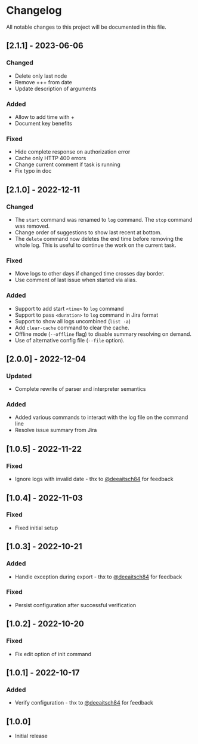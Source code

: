 # Changelog
All notable changes to this project will be documented in this file.

## [2.1.1] - 2023-06-06
### Changed
- Delete only last node 
- Remove +++ from date 
- Update description of arguments 
### Added
- Allow to add time with + 
- Document key benefits 
### Fixed
- Hide complete response on authorization error 
- Cache only HTTP 400 errors 
- Change current comment if task is running 
- Fix typo in doc 

## [2.1.0] - 2022-12-11
### Changed
- The `start` command was renamed to `log` command. The `stop` command was removed.
- Change order of suggestions to show last recent at bottom.
- The `delete` command now deletes the end time before removing the whole log. This is useful to continue the work on the current task.
### Fixed
- Move logs to other days if changed time crosses day border.
- Use comment of last issue when started via alias.
### Added
- Support to add start `<time>` to `log` command
- Support to pass `<duration>` to `log` command in Jira format
- Support to show all logs uncombined (`list -a`)
- Add `clear-cache` command to clear the cache.
- Offline mode (`--offline` flag) to disable summary resolving on demand.
- Use of alternative config file (`--file` option).

## [2.0.0] - 2022-12-04
### Updated
- Complete rewrite of parser and interpreter semantics
### Added
- Added various commands to interact with the log file on the command line
- Resolve issue summary from Jira

## [1.0.5] - 2022-11-22
### Fixed
- Ignore logs with invalid date - thx to [@deeaitsch84](https://github.com/deeaitsch84) for feedback

## [1.0.4] - 2022-11-03
### Fixed
- Fixed initial setup

## [1.0.3] - 2022-10-21
### Added
- Handle exception during export - thx to [@deeaitsch84](https://github.com/deeaitsch84) for feedback
### Fixed
- Persist configuration after successful verification

## [1.0.2] - 2022-10-20
### Fixed
- Fix edit option of init command

## [1.0.1] - 2022-10-17
### Added
- Verify configuration - thx to [@deeaitsch84](https://github.com/deeaitsch84) for feedback

## [1.0.0]

- Initial release
